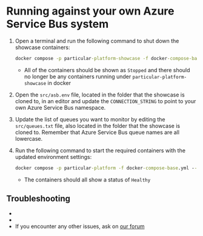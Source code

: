 # Running against your own Azure Service Bus system

1. Open a terminal and run the following command to shut down the showcase containers:

   ```cmd
   docker compose -p particular-platform-showcase -f docker-compose-base.yml -f compose-azure.yml --env-file asb.env down
   ```

   - All of the containers should be shown as `Stopped` and there should no longer be any containers running under `particular-platform-showcase` in docker

1. Open the `src/asb.env` file, located in the folder that the showcase is cloned to, in an editor and update the `CONNECTION_STRING` to point to your own Azure Service Bus namespace.
1. Update the list of queues you want to monitor by editing the `src/queues.txt` file, also located in the folder that the showcase is cloned to. Remember that Azure Service Bus queue names are all lowercase.
1. Run the following command to start the required containers with the updated environment settings:

   ```cmd
   docker compose -p particular-platform -f docker-compose-base.yml --env-file asb.env --profile infrastructure up
   ```

   - The containers should all show a status of `Healthy`

## Troubleshooting

-
-
- If you encounter any other issues, ask on [our forum](https://discuss.particular.net/tag/masstransit)
